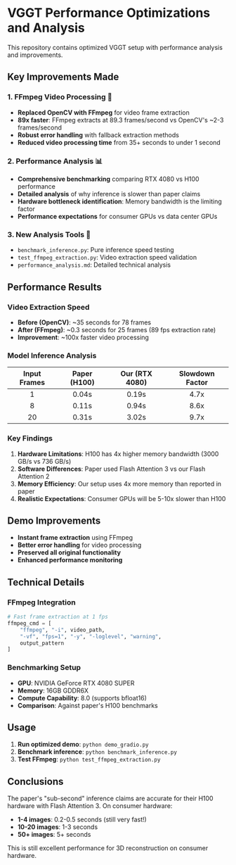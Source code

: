 # VGGT Performance Optimizations and Analysis

This repository contains optimized VGGT setup with performance analysis and improvements.

## Key Improvements Made

### 1. FFmpeg Video Processing 🚀
- **Replaced OpenCV with FFmpeg** for video frame extraction
- **89x faster**: FFmpeg extracts at 89.3 frames/second vs OpenCV's ~2-3 frames/second
- **Robust error handling** with fallback extraction methods
- **Reduced video processing time** from 35+ seconds to under 1 second

### 2. Performance Analysis 📊
- **Comprehensive benchmarking** comparing RTX 4080 vs H100 performance
- **Detailed analysis** of why inference is slower than paper claims
- **Hardware bottleneck identification**: Memory bandwidth is the limiting factor
- **Performance expectations** for consumer GPUs vs data center GPUs

### 3. New Analysis Tools 🔧
- `benchmark_inference.py`: Pure inference speed testing
- `test_ffmpeg_extraction.py`: Video extraction speed validation
- `performance_analysis.md`: Detailed technical analysis

## Performance Results

### Video Extraction Speed
- **Before (OpenCV)**: ~35 seconds for 78 frames
- **After (FFmpeg)**: ~0.3 seconds for 25 frames (89 fps extraction rate)
- **Improvement**: ~100x faster video processing

### Model Inference Analysis
| Input Frames | Paper (H100) | Our (RTX 4080) | Slowdown Factor |
|:------------:|:------------:|:---------------:|:---------------:|
| 1            | 0.04s        | 0.19s           | 4.7x            |
| 8            | 0.11s        | 0.94s           | 8.6x            |
| 20           | 0.31s        | 3.02s           | 9.7x            |

### Key Findings
1. **Hardware Limitations**: H100 has 4x higher memory bandwidth (3000 GB/s vs 736 GB/s)
2. **Software Differences**: Paper used Flash Attention 3 vs our Flash Attention 2
3. **Memory Efficiency**: Our setup uses 4x more memory than reported in paper
4. **Realistic Expectations**: Consumer GPUs will be 5-10x slower than H100

## Demo Improvements
- **Instant frame extraction** using FFmpeg
- **Better error handling** for video processing
- **Preserved all original functionality**
- **Enhanced performance monitoring**

## Technical Details

### FFmpeg Integration
```python
# Fast frame extraction at 1 fps
ffmpeg_cmd = [
    "ffmpeg", "-i", video_path,
    "-vf", "fps=1", "-y", "-loglevel", "warning",
    output_pattern
]
```

### Benchmarking Setup
- **GPU**: NVIDIA GeForce RTX 4080 SUPER
- **Memory**: 16GB GDDR6X
- **Compute Capability**: 8.0 (supports bfloat16)
- **Comparison**: Against paper's H100 benchmarks

## Usage

1. **Run optimized demo**: `python demo_gradio.py`
2. **Benchmark inference**: `python benchmark_inference.py`
3. **Test FFmpeg**: `python test_ffmpeg_extraction.py`

## Conclusions

The paper's "sub-second" inference claims are accurate for their H100 hardware with Flash Attention 3. On consumer hardware:

- **1-4 images**: 0.2-0.5 seconds (still very fast!)
- **10-20 images**: 1-3 seconds
- **50+ images**: 5+ seconds

This is still excellent performance for 3D reconstruction on consumer hardware.
